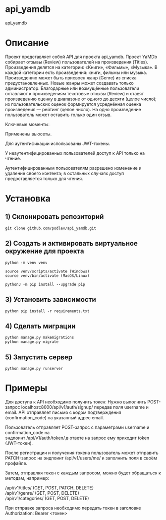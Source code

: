 ﻿# api_yamdb
api_yamdb

# Описание

Проект представляет собой API для проекта api_yamdb.
Проект YaMDb собирает отзывы (Review) пользователей на произведения (Titles). Произведения делятся на категории: «Книги», «Фильмы», «Музыка». 
В каждой категории есть произведения: книги, фильмы или музыка. 
Произведению может быть присвоен жанр (Genre) из списка предустановленных. Новые жанры может создавать только администратор.
Благодарные или возмущённые пользователи оставляют к произведениям текстовые отзывы (Review) и ставят произведению оценку в диапазоне от одного до десяти (целое число); из пользовательских оценок формируется усреднённая оценка произведения — рейтинг (целое число). На одно произведение пользователь может оставить только один отзыв.

Ключевые моменты:

Применены вьюсеты.

Для аутентификации использованы JWT-токены.

У неаутентифицированных пользователей доступ к API только на чтение. 

Аутентифицированным пользователям разрешено изменение и удаление своего контента; в остальных случаях доступ предоставляется только для чтения.

# Установка

## 1) Склонировать репозиторий

```commandline
git clone github.com/podlev/api_yamdb.git
```

## 2) Создать и активировать виртуальное окружение для проекта

```commandline
python -m venv venv

source venv/scripts/activate (Windows)    
source venv/bin/activate (MacOS/Linux)

python3 -m pip install --upgrade pip
```

## 3) Установить зависимости

```commandline
python pip install -r requirements.txt
```

## 4) Сделать миграции

```commandline
python manage.py makemigrations
python manage.py migrate
```

## 5) Запустить сервер

```commandline
python manage.py runserver
```

# Примеры

Для доступа к API необходимо получить токен: 
Нужно выполнить POST-запрос localhost:8000/api/v1/auth/signup/ передав поля username и email.
API отправляет письмо с кодом подтверждения (confirmation_code) на указанный адрес email.

Пользователь отправляет POST-запрос с параметрами username и confirmation_code на  
эндпоинт /api/v1/auth/token/,в ответе на запрос ему приходит token (JWT-токен).

После регистрации и получения токена пользователь может отправить PATCH-запрос 
на эндпоинт /api/v1/users/me/ и заполнить поля в своём профайле.

Затем, отправляя токен с каждым запросом, можно будет обращаться к методам, например: 

/api/v1/titles/ (GET, POST, PATCH, DELETE)    
/api/v1/genre/ (GET, POST, DELETE)    
/api/v1/categories/ (GET, POST, DELETE)    

При отправке запроса необходимо передать токен в заголовке Authorization: Bearer <токен>
